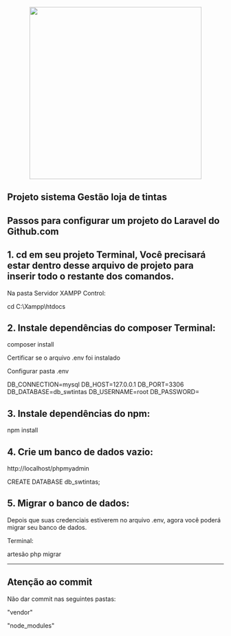 <p align="center"><img src="https://res.cloudinary.com/dtfbvvkyp/image/upload/v1566331377/laravel-logolockup-cmyk-red.svg" width="400"></p>

## Projeto sistema Gestão loja de tintas

## Passos para configurar um projeto do Laravel do Github.com

## 1. cd em seu projeto Terminal, Você precisará estar dentro desse arquivo de projeto para inserir todo o restante dos comandos.

Na pasta Servidor XAMPP Control:

cd C:\Xampp\htdocs

## 2. Instale dependências do composer Terminal:

composer install

Certificar se o arquivo .env foi instalado

Configurar pasta .env 

DB_CONNECTION=mysql
DB_HOST=127.0.0.1
DB_PORT=3306
DB_DATABASE=db_swtintas
DB_USERNAME=root
DB_PASSWORD=

## 3. Instale dependências do npm:

npm install

## 4. Crie um banco de dados vazio:
http://localhost/phpmyadmin

CREATE DATABASE db_swtintas;

## 5. Migrar o banco de dados:

Depois que suas credenciais estiverem no arquivo .env, agora você poderá migrar seu banco de dados.

Terminal:

artesão php migrar


<hr>

## Atenção ao commit

Não dar commit nas seguintes pastas:

"vendor"

"node_modules"
